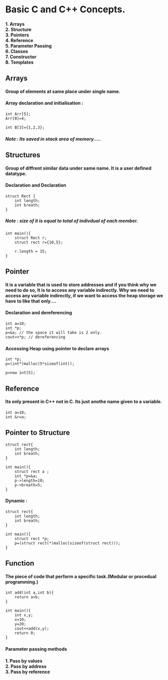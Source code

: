 # Basic C and C++ Concepts.
#### 1. Arrays<br>2. Structure<br>3. Pointers<br>4. Reference<br>5. Parameter Passing<br>6. Classes<br>7. Constructor<br>8. Templates

## Arrays 
#### Group of elements at same place under single name.
#### Array declaration and initialisation :
    int Arr[5]; 
    Arr[0]=4;

    int B[3]={1,2,3};
##### Note : Its saved in stack area of memory.....

## Structures
#### Group of diffrent similar data under same name. It is a user defined datatype.
#### Declaration and Declaration

    struct Rect {
        int length;
        int breath;
    }

##### Note : size of it is equal to total of indivdual of each member.

    int main(){
        struct Rect r;
        struct rect r={10,5};

        r.length = 15;
    }

## Pointer 
#### It is a variable that is used to store addresses and if you think why we need to do so, It is to access any variable indirectly. Why we need to access any variable indirectly, if we want to access the heap storage we have to like that only....

#### Declaration and dereferencing
    int a=10;
    int *p;
    p=&a; // the space it will take is 2 only.
    cout<<*p; // dereferencing

#### Accessing Heap using pointer to declare arrays
    int *p;
    p=(int*)malloc(5*sizeof(int));
    
    p=new int[5];

## Reference
#### Its only present in C++ not in C. Its just anothe name given to a variable.

    int a=10;
    int &r=a;

## Pointer to Structure 
    struct rect{
        int length;
        int breath;
    }

    int main(){
        struct rect a ;
        int *p=&a;
        p->length=10;
        p->breath=5;
    }
#### Dynamic :
    struct rect{
        int length;
        int breath;
    }

    int main(){
        struct rect *p;
        p=(struct rect(*)malloc(sizeof(struct rect)));
    }

## Function
#### The piece of code that perform a specific task.(Modular or procedual programming.)
    int add(int a,int b){
        return a+b;
    }

    int main(){
        int x,y;
        x=10;
        y=20;
        cout<<add(x,y);
        return 0;
    }
#### Parameter passing methods
#### 1. Pass by values<br>2. Pass by address<br>3. Pass by reference
